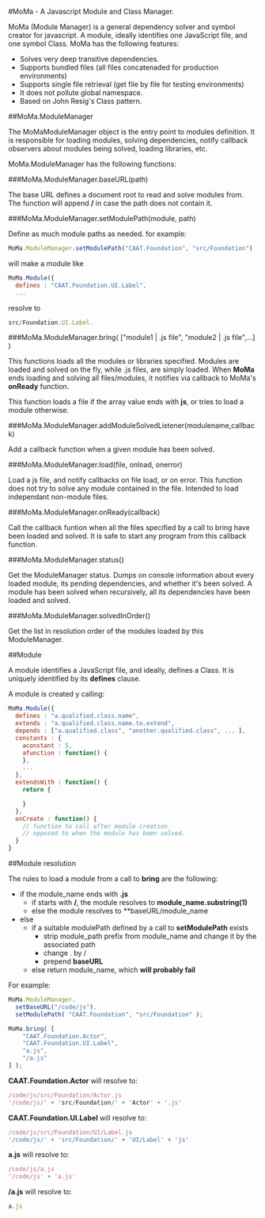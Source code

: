 #MoMa - A Javascript Module and Class Manager.

MoMa (Module Manager) is a general dependency solver and symbol creator for javascript.
A module, ideally identifies one JavaScript file, and one symbol Class.
MoMa has the following features:

* Solves very deep transitive dependencies.
* Supports bundled files (all files concatenaded for production environments)
* Supports single file retrieval (get file by file for testing environments)
* It does not pollute global namespace.
* Based on John Resig's Class pattern.

##MoMa.ModuleManager

The MoMaModuleManager object is the entry point to modules definition. It is responsible for loading modules,
solving dependencies, notify callback observers about modules being solved, loading libraries, etc.

MoMa.ModuleManager has the following functions:

###MoMa.ModuleManager.baseURL(path)

The base URL defines a document root to read and solve modules from.
The function will append **/** in case the path does not contain it.

###MoMa.ModuleManager.setModulePath(module, path)

Define as much module paths as needed. for example:

```javascript
MoMa.ModuleManager.setModulePath("CAAT.Foundation", "src/Foundation")
```

will make a module like

```javascript
MoMa.Module({
  defines : "CAAT.Foundation.UI.Label",
  ...
```

resolve to

```javascript
src/Foundation.UI.Label.
```

###MoMa.ModuleManager.bring( ["module1 | .js file", "module2 | .js file",...] )

This functions loads all the modules or libraries specified.
Modules are loaded and solved on the fly, while .js files, are simply loaded.
When **MoMa** ends loading and solving all files/modules, it notifies via callback to MoMa's **onReady** function.

This function loads a file if the array value ends with **js**, or tries to load a module otherwise.

###MoMa.ModuleManager.addModuleSolvedListener(modulename,callback)

Add a callback function when a given module has been solved.

###MoMa.ModuleManager.load(file, onload, onerror)

Load a js file, and notify callbacks on file load, or on error. This function does not try to solve any module
contained in the file.
Intended to load independant non-module files.

###MoMa.ModuleManager.onReady(callback)

Call the callback funtion when all the files specified by a call to bring have been loaded and solved. It is safe
to start any program from this callback function.

###MoMa.ModuleManager.status()

Get the ModuleManager status.
Dumps on console information about every loaded module, its pending dependencies, and whether it's been solved.
A module has been solved when recursively, all its dependencies have been loaded and solved.

###MoMa.ModuleManager.solvedInOrder()

Get the list in resolution order of the modules loaded by this ModuleManager.


##Module

A module identifies a JavaScript file, and ideally, defines a Class. It is uniquely identified by its **defines** clause.

A module is created y calling:

```javascript
MoMa.Module({
  defines : "a.qualified.class.name",
  extends : "a.qualified.class.name.to.extend",
  depends : ["a.qualified.class", "another.qualified.class", ... ],
  constants : {
    aconstant : 5,
    afunction : function() {
    },
    ...
  },
  extendsWith : function() {
    return {

    }
  },
  onCreate : function() {
    // function to call after module creation
    // opposed to when the module has been solved.
  }
}
```

##Module resolution

The rules to load a module from a call to **bring** are the following:

 * if the module_name ends with **.js**
   * if starts with **/**, the module resolves to **module_name.substring(1)**
   * else the module resolves to **baseURL/module_name
 * else
   * if a suitable modulePath defined by a call to **setModulePath** exists
     * strip module_path prefix from module_name and change it by the associated path
     * change . by /
     * prepend **baseURL**
   * else return module_name, which **will probably fail**

For example:

```javascript
MoMa.ModuleManager.
  setBaseURL("/code/js").
  setModulePath( "CAAT.Foundation", "src/Foundation" );

MoMa.bring( [
    "CAAT.Foundation.Actor",
    "CAAT.Foundation.UI.Label",
    "a.js",
    "/a.js"
] );
```

**CAAT.Foundation.Actor** will resolve to:

```javascript
/code/js/src/Foundation/Actor.js
'/code/js/' + 'src/Foundation/' + 'Actor' + '.js'
```

**CAAT.Foundation.UI.Label** will resolve to:

```javascript
/code/js/src/Foundation/UI/Label.js
'/code/js/' + 'src/Foundation/' + 'UI/Label' + 'js'
```

**a.js** will resolve to:

```javascript
/code/js/a.js
'/code/js' + 'a.js'
```

**/a.js** will resolve to:

```javascript
a.js
```
